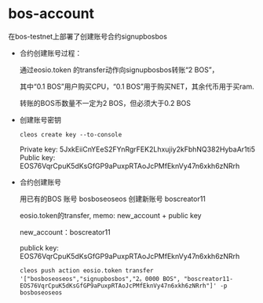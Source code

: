 # bos-account

在bos-testnet上部署了创建账号合约signupbosbos

+ 合约创建账号过程：

    通过eosio.token 的transfer动作向signupbosbos转账“2 BOS”，
    
    其中“0.1 BOS”用户购买CPU，“0.1 BOS”用于购买NET，其余代币用于买ram.
    
    转账的BOS币数量不一定为2 BOS，但必须大于0.2 BOS
    
+ 创建账号密钥

   `cleos create key --to-console`
   
   Private key: 5JxkEiiCnYEeS2FYnRgrFEK2Lhxujiy2kFbhNQ382HybaAr1ti5
   Public key: EOS76VqrCpuK5dKsGfGP9aPuxpRTAoJcPMfEknVy47n6xkh6zNRrh
   
+ 合约创建账号

  用已有的BOS 账号 bosboseoseos 创建新账号 boscreator11
  
  eosio.token的transfer, memo: new_account + public key
  
  new_account：boscreator11
  
  publick key: EOS76VqrCpuK5dKsGfGP9aPuxpRTAoJcPMfEknVy47n6xkh6zNRrh
  
  `cleos push action eosio.token transfer '["bosboseoseos","signupbosbos","2。0000 BOS", "boscreator11-EOS76VqrCpuK5dKsGfGP9aPuxpRTAoJcPMfEknVy47n6xkh6zNRrh"]' -p bosboseoseos`



